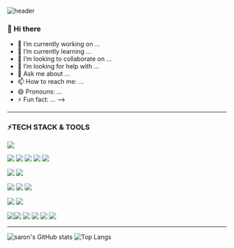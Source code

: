 <!-- ![header](https://capsule-render.vercel.app/api?type=rect&height=200&text=Stroke%20Test&fontAlign=70&stroke=00FF00&strokeWidth=3) -->
![header](https://capsule-render.vercel.app/api?type=rect&color=auto&height=100&section=header&text=Welcome%20to%20My%20GitHub!&fontSize=40)
### 👋 Hi there
- 🔭 I’m currently working on ...
- 🌱 I’m currently learning ...
- 👯 I’m looking to collaborate on ...
- 🤔 I’m looking for help with ...
- 💬 Ask me about ...
- 📫 How to reach me: ...
- 😄 Pronouns: ...
- ⚡ Fun fact: ...
-->
***
### ⚡TECH STACK & TOOLS
<img src="https://img.shields.io/badge/JAVA-FF7800?style=for-the-badge&logo=&logoColor=000"/>

<img src="https://img.shields.io/badge/JavaScript-F7DF1E?style=for-the-badge&logo=JavaScript&logoColor=444"/> <img src="https://img.shields.io/badge/JQuery-0769AD?style=for-the-badge&logo=JQuery&logoColor=fff"/>
<img src="https://img.shields.io/badge/html5-E34F26?style=for-the-badge&logo=html5&logoColor=fff"/>
<img src="https://img.shields.io/badge/css3-1572B6?style=for-the-badge&logo=css3&logoColor=fff"/>
<img src="https://img.shields.io/badge/Bootstrap-7952B3?style=for-the-badge&logo=Bootstrap&logoColor=fff"/>

<img src="https://img.shields.io/badge/MySQL-4479A1?style=for-the-badge&logo=MySQL&logoColor=fff"/> <img src="https://img.shields.io/badge/OracleDBMS-F80000?style=for-the-badge&logo=Oracle&logoColor=fff"/>

<img src="https://img.shields.io/badge/Spring Boot-6DB33F?style=for-the-badge&logo=SpringBoot&logoColor=fff"/> <img src="https://img.shields.io/badge/Gradle-02303A?style=for-the-badge&logo=Gradle&logoColor=fff"/> <img src="https://img.shields.io/badge/Apache Tomcat-F8DC75?style=for-the-badge&logo=ApacheTomcat&logoColor=fff"/>

<img src="https://img.shields.io/badge/Amazon EC2-FF9900?style=for-the-badge&logo=AmazonEC2&logoColor=fff"/> <img src="https://img.shields.io/badge/Amazon RDS-527FFF?style=for-the-badge&logo=AmazonRDS&logoColor=fff"/>

<img src="https://img.shields.io/badge/Visual Studio Code-007ACC?style=for-the-badge&logo=VisualStudioCode&logoColor=fff"/><img src="https://img.shields.io/badge/IntelliJ IDEA-000?style=for-the-badge&logo=IntelliJIDEA&logoColor=fff"/>
<img src="https://img.shields.io/badge/Eclipse IDE-2C2255?style=for-the-badge&logo=EclipseIDE&logoColor=fff"/> <img src="https://img.shields.io/badge/mac OS-000?style=for-the-badge&logo=macOS&logoColor=fff"/> <img src="https://img.shields.io/badge/GitHub-181717?style=for-the-badge&logo=GitHub&logoColor=fff"/>
<img src="https://img.shields.io/badge/Notion-000?style=for-the-badge&logo=Notion&logoColor=fff"/>
******
![saron's GitHub stats](https://github-readme-stats.vercel.app/api?username=saron312&show_icons=true&theme=vue-dark)
![Top Langs](https://github-readme-stats.vercel.app/api/top-langs/?username=saron312&layout=compact&theme=material-palenight)
